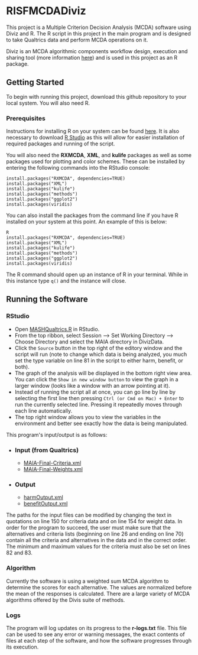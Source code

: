 # RISFMCDADiviz

This project is a Multiple Criterion Decision Analysis (MCDA) software using Diviz and R. The R script in this project in the main program and is designed to take Qualtrics data and perform MCDA operations on it.

Diviz is an MCDA algorithmic components workflow design, execution and sharing tool (more information [here](http://www.diviz.org)) and is used in this project as an R package.

## Getting Started

To begin with running this project, download this github repository to your local system. You will also need R.

### Prerequisites

Instructions for installing R on your system can be found [here](https://cran.r-project.org/doc/manuals/r-release/R-admin.html). It is also necessary to download [R Studio](https://rstudio.com/products/rstudio/download/) as this will allow for easier installation of required packages and running of the script.

You will also need the **RXMCDA**, **XML**, and **kulife** packages as well as some packages used for plotting and color schemes. These can be installed by entering the following commands into the RStudio console:

```
install.packages("RXMCDA", dependencies=TRUE)
install.packages("XML")
install.packages("kulife")
install.packages("methods")
install.packages("ggplot2")
install.packages(viridis)
```

You can also install the packages from the command line if you have R installed on your system at this point. An example of this is below:

```
R
install.packages("RXMCDA", dependencies=TRUE)
install.packages("XML")
install.packages("kulife")
install.packages("methods")
install.packages("ggplot2")
install.packages(viridis)
```

The R command should open up an instance of R in your terminal. While in this instance type `q()` and the instance will close.

## Running the Software

### RStudio
  - Open [MASHQualtrics.R](DivizData/MAIA/MASHQualtrics.R) in RStudio.
  - From the top ribbon, select Session --> Set Working Directory --> Choose Directory and select the MAIA directory in DivizData.
  - Click the `Source` button in the top right of the editory window and the script will run (note to change which data is being analyzed, you much set the type variable on line 81 in the script to either harm, benefit, or both).
  - The graph of the analysis will be displayed in the bottom right view area. You can click the `Show in new window button` to view the graph in a larger window (looks like a window with an arrow pointing at it).
  - Instead of running the script all at once, you can go line by line by selecting the first line then pressing `Ctrl (or Cmd on Mac) + Enter` to run the currently selected line. Pressing it repeatedly moves through each line automatically.
  - The top right window allows you to view the variables in the environment and better see exactly how the data is being manipulated.
  


This program's input/output is as follows:

- ### Input (from Qualtrics)
  - [MAIA-Final-Criteria.xml](DivizData/MAIA/QualtricsData/MAIA-Final-Criteria.xml)
  - [MAIA-Final-Weights.xml](DivizData/MAIA/QualtricsData/MAIA-Final-Weights.xml)
- ### Output
  - [harmOutput.xml](DivizData/MAIA/output/harmOutput.xml)
  - [benefitOutput.xml](DivizData/MAIA/output/benefitOutput.xml)

The paths for the input files can be modified by changing the text in quotations on line 150 for criteria data and on line 154 for weight data. In order for the program to succeed, the user must make sure that the alternatives and criteria lists (beginning on line 26 and ending on line 70) contain all the criteria and alternatives in the data and in the correct order. The minimum and maximum values for the criteria must also be set on lines 82 and 83.

### Algorithm

Currently the software is using a weighted sum MCDA algorithm to determine the scores for each alternative. The values are normalized before the mean of the responses is calculated. There are a large variety of MCDA algorithms offered by the Divis suite of methods.

### Logs

The program will log updates on its progress to the **r-logs.txt** file. This file can be used to see any error or warning messages, the exact contents of files at each step of the software, and how the software progresses through its execution.


  



